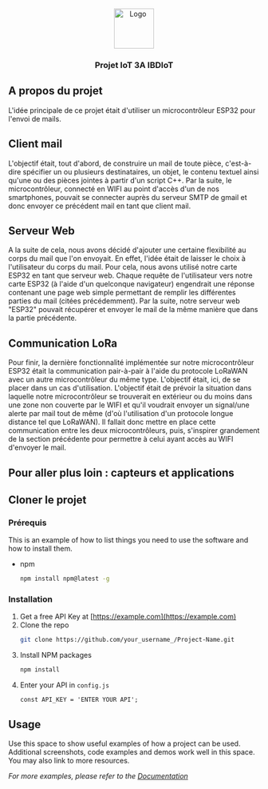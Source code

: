 <!-- PROJECT LOGO -->
<br />
<p align="center">
  <a href="https://github.com/cchanche/esp32iot">
    <img src="images/logo.png" alt="Logo" width="80" height="80">
  </a>

  <h3 align="center">Projet IoT 3A IBDIoT</h3>
</p>


## A propos du projet
  L'idée principale de ce projet était d'utiliser un microcontrôleur ESP32 pour l'envoi de mails.

## Client mail
  L'objectif était, tout d'abord, de construire un mail de toute pièce, c'est-à-dire spécifier un ou plusieurs destinataires, un objet, le contenu textuel ainsi qu'une ou des pièces jointes à partir d'un script C++. Par la suite, le microcontrôleur, connecté en WIFI au point d'accès d'un de nos smartphones, pouvait se connecter auprès du serveur SMTP de gmail et donc envoyer ce précédent mail en tant que client mail.

## Serveur Web
  A la suite de cela, nous avons décidé d'ajouter une certaine flexibilité au corps du mail que l'on envoyait. En effet, l'idée était de laisser le choix à l'utilisateur du corps du mail. Pour cela, nous avons utilisé notre carte ESP32 en tant que serveur web. Chaque requête de l'utilisateur vers notre carte ESP32 (à l'aide d'un quelconque navigateur) engendrait une réponse contenant une page web simple permettant de remplir les différentes parties du mail (citées précédemment). Par la suite, notre serveur web "ESP32" pouvait récupérer et envoyer le mail de la même manière que dans la partie précédente.

## Communication LoRa
  Pour finir, la dernière fonctionnalité implémentée sur notre microcontrôleur ESP32 était la communication pair-à-pair à l'aide du protocole LoRaWAN avec un autre microcontrôleur du même type. L'objectif était, ici, de se placer dans un cas d'utilisation. L'objectif était de prévoir la situation dans laquelle notre microcontrôleur se trouverait en extérieur ou du moins dans une zone non couverte par le WIFI et qu'il voudrait envoyer un signal/une alerte par mail tout de même (d'où l'utilisation d'un protocole longue distance tel que LoRaWAN). Il fallait donc mettre en place cette communication entre les deux microcontrôleurs, puis, s'inspirer grandement de la section précédente pour permettre à celui ayant accès au WIFI d'envoyer le mail.

## Pour aller plus loin : capteurs et applications

## Cloner le projet

### Prérequis

This is an example of how to list things you need to use the software and how to install them.
* npm
  ```sh
  npm install npm@latest -g
  ```

### Installation

1. Get a free API Key at [https://example.com](https://example.com)
2. Clone the repo
   ```sh
   git clone https://github.com/your_username_/Project-Name.git
   ```
3. Install NPM packages
   ```sh
   npm install
   ```
4. Enter your API in `config.js`
   ```JS
   const API_KEY = 'ENTER YOUR API';
   ```



<!-- USAGE EXAMPLES -->
## Usage

Use this space to show useful examples of how a project can be used. Additional screenshots, code examples and demos work well in this space. You may also link to more resources.

_For more examples, please refer to the [Documentation](https://example.com)_
